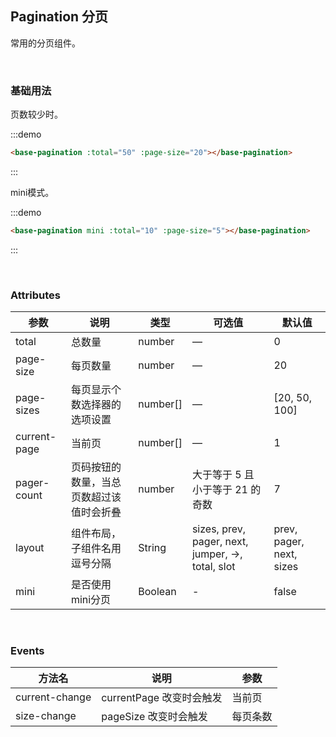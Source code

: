 ## Pagination 分页

常用的分页组件。

<br />

### 基础用法

页数较少时。

:::demo
```html
<base-pagination :total="50" :page-size="20"></base-pagination>
```
:::

mini模式。

:::demo

```html
<base-pagination mini :total="10" :page-size="5"></base-pagination>
```
:::

<br />


### Attributes
| 参数      | 说明    | 类型      | 可选值       | 默认值   |
|---------- |-------- |---------- |-------------  |-------- |
| total | 总数量 | number | — | 0 |
| page-size | 每页数量 | number | — |  20  |
| page-sizes | 每页显示个数选择器的选项设置 | number[]	 | — |  [20, 50, 100]  |
| current-page | 当前页 | number[]	 | — | 1 |
| pager-count | 页码按钮的数量，当总页数超过该值时会折叠 | number | 大于等于 5 且小于等于 21 的奇数 | 7 |
| layout | 组件布局，子组件名用逗号分隔 | String | sizes, prev, pager, next, jumper, ->, total, slot | prev, pager, next, sizes |
| mini | 是否使用mini分页 | Boolean | - | false |

<br />

### Events
| 方法名 | 说明 | 参数 |
| ------ | ------- | ------- |
| current-change | currentPage 改变时会触发 | 当前页 |
| size-change | pageSize 改变时会触发 | 每页条数 |

